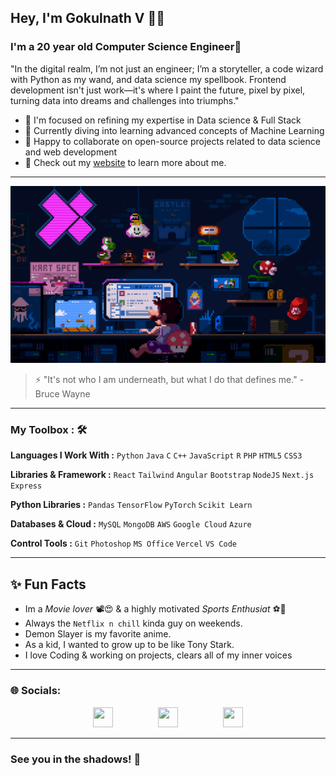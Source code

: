  ## Hey, I'm Gokulnath V 👋🏽

### I'm a 20 year old Computer Science Engineer🌟

"In the digital realm, I’m not just an engineer; I’m a storyteller, a code wizard with Python as my wand, and data science my spellbook. Frontend development isn't just work—it's where I paint the future, pixel by pixel, turning data into dreams and challenges into triumphs."

- 🔭 I'm focused on refining my expertise in Data science & Full Stack
- 📑 Currently diving into learning advanced concepts of Machine Learning
- 👯 Happy to collaborate on open-source projects related to data science and web development
- 🌟 Check out my [website](https://gokulnath-v-portfolio.vercel.app/) to learn more about me.
---

![Coding in Action](./7270403.gif)

> ⚡ "It's not who I am underneath, but what I do that defines me." - Bruce Wayne

---

### My Toolbox : 🛠

**Languages I Work With :** ``Python`` ``Java`` ``C`` ``C++`` ``JavaScript`` ``R`` ``PHP`` ``HTML5`` ``CSS3``

**Libraries & Framework :** ``React`` ``Tailwind`` ``Angular`` ``Bootstrap`` ``NodeJS`` ``Next.js`` ``Express``

**Python Libraries :** ``Pandas`` ``TensorFlow`` ``PyTorch`` ``Scikit Learn``

**Databases & Cloud :** ``MySQL`` ``MongoDB`` ``AWS`` ``Google Cloud`` ``Azure``

**Control Tools :** ``Git`` ``Photoshop`` `MS Office` `Vercel` `VS Code`

---
## ✨ Fun Facts 

- Im a *Movie lover* 📽️😍 & a highly motivated *Sports Enthusiat* ⚽🏏
- Always the `Netflix n chill` kinda guy on weekends.
- Demon Slayer is my favorite anime.
- As a kid, I wanted to grow up to be like Tony Stark.
- I love Coding & working on projects, clears all of my inner voices
---
### 🌐 Socials:

<p align="left" style="display: flex; justify-content: center; gap: 30px;"> 
  <a href="https://www.github.com/Coding-Devil"><img src="https://www.vectorlogo.zone/logos/github/github-tile.svg" width="32" height="32" /></a> &nbsp &nbsp
  <a href="http://www.instagram.com/bujjii03"><img src="https://raw.githubusercontent.com/danielcranney/readme-generator/main/public/icons/socials/instagram.svg" width="32" height="32" /></a> &nbsp &nbsp
  <a href="https://www.linkedin.com/in/gokulnath-v-2003g"><img src="https://raw.githubusercontent.com/danielcranney/readme-generator/main/public/icons/socials/linkedin.svg" width="32" height="32" /></a>
</p>


---

### See you in the shadows! 🦇
